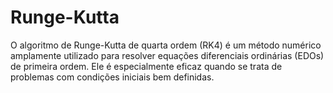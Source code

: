 # Runge-Kutta

O algoritmo de Runge-Kutta de quarta ordem (RK4) é um método numérico amplamente utilizado para resolver equações diferenciais ordinárias (EDOs) de primeira ordem. Ele é especialmente eficaz quando se trata de problemas com condições iniciais bem definidas.


